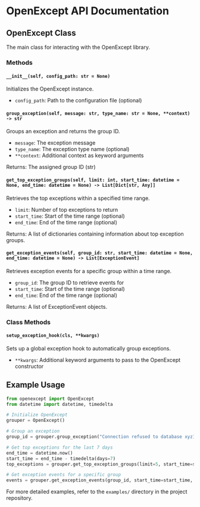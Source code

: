 # OpenExcept API Documentation

## OpenExcept Class

The main class for interacting with the OpenExcept library.

### Methods

#### `__init__(self, config_path: str = None)`

Initializes the OpenExcept instance.

- `config_path`: Path to the configuration file (optional)

#### `group_exception(self, message: str, type_name: str = None, **context) -> str`

Groups an exception and returns the group ID.

- `message`: The exception message
- `type_name`: The exception type name (optional)
- `**context`: Additional context as keyword arguments

Returns: The assigned group ID (str)

#### `get_top_exception_groups(self, limit: int, start_time: datetime = None, end_time: datetime = None) -> List[Dict[str, Any]]`

Retrieves the top exceptions within a specified time range.

- `limit`: Number of top exceptions to return
- `start_time`: Start of the time range (optional)
- `end_time`: End of the time range (optional)

Returns: A list of dictionaries containing information about top exception groups.

#### `get_exception_events(self, group_id: str, start_time: datetime = None, end_time: datetime = None) -> List[ExceptionEvent]`

Retrieves exception events for a specific group within a time range.

- `group_id`: The group ID to retrieve events for
- `start_time`: Start of the time range (optional)
- `end_time`: End of the time range (optional)

Returns: A list of ExceptionEvent objects.

### Class Methods

#### `setup_exception_hook(cls, **kwargs)`

Sets up a global exception hook to automatically group exceptions.

- `**kwargs`: Additional keyword arguments to pass to the OpenExcept constructor

## Example Usage

```python
from openexcept import OpenExcept
from datetime import datetime, timedelta

# Initialize OpenExcept
grouper = OpenExcept()

# Group an exception
group_id = grouper.group_exception("Connection refused to database xyz123", "ConnectionError")

# Get top exceptions for the last 7 days
end_time = datetime.now()
start_time = end_time - timedelta(days=7)
top_exceptions = grouper.get_top_exception_groups(limit=5, start_time=start_time, end_time=end_time)

# Get exception events for a specific group
events = grouper.get_exception_events(group_id, start_time=start_time, end_time=end_time)
```

For more detailed examples, refer to the `examples/` directory in the project repository.
